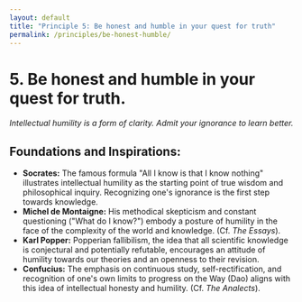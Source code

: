 ```yaml
---
layout: default
title: "Principle 5: Be honest and humble in your quest for truth"
permalink: /principles/be-honest-humble/
---
```


# 5. Be honest and humble in your quest for truth.
*Intellectual humility is a form of clarity. Admit your ignorance to learn better.*

## Foundations and Inspirations:

*   **Socrates:** The famous formula "All I know is that I know nothing" illustrates intellectual humility as the starting point of true wisdom and philosophical inquiry. Recognizing one's ignorance is the first step towards knowledge.
*   **Michel de Montaigne:** His methodical skepticism and constant questioning ("What do I know?") embody a posture of humility in the face of the complexity of the world and knowledge. (Cf. *The Essays*).
*   **Karl Popper:** Popperian fallibilism, the idea that all scientific knowledge is conjectural and potentially refutable, encourages an attitude of humility towards our theories and an openness to their revision.
*   **Confucius:** The emphasis on continuous study, self-rectification, and recognition of one's own limits to progress on the Way (Dao) aligns with this idea of intellectual honesty and humility. (Cf. *The Analects*). 